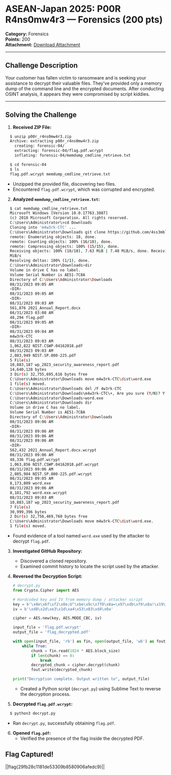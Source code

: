 # ASEAN-Japan 2025: P00R R4ns0mw4r3 — Forensics (200 pts)

**Category:** Forensics  
**Points:** 200  
**Attachment:** [Download Attachment](https://drive.google.com/file/d/1eElx3Ivz0-DLCdhkPWG21XsENcv4sDSO/view)

---

## Challenge Description

Your customer has fallen victim to ransomware and is seeking your assistance to decrypt their valuable files. They’ve provided only a memory dump of the command line and the encrypted documents. After conducting OSINT analysis, it appears they were compromised by script kiddies.

---

## Solving the Challenge

1. **Received ZIP File:**
  ```bash
    $ unzip p00r_r4ns0mw4r3.zip
    Archive: extracting p00r_r4ns0mw4r3.zip
      creating: forensic-04/
      extracting: forensic-04/flag.pdf.wcrypt
      inflating: forensic-04/memdump_cmdline_retrieve.txt

    $ cd forensic-04
    $ ls
    flag.pdf.wcrypt memdump_cmdline_retrieve.txt
  ```

  - Unzipped the provided file, discovering two files.
  - Encountered `flag.pdf.wcrypt`, which was corrupted and encrypted.

2. **Analyzed `memdump_cmdline_retrieve.txt`:**
  ```bash
    $ cat memdump_cmdline_retrieve.txt
    Microsoft Windows [Version 10.0.17763.3887]
    (c) 2018 Microsoft Corporation. All rights reserved.
    C:\Users\Administrator\>cd Downloads
    Cloning into 'm4w3rk-CTC' ...
    C:\Users\Administrator\Downloads git clone https://github.com/4ss3mbl3rV/m4w3rk-CTC.git
    remote: Enumerating objects: 18, done.
    remote: Counting objects: 100% (16/18), done.
    remote: Compressing objects: 100% (15/15), done.
    Receiving objects: 100% (18/18), 7.63 MiB | 7.48 MiB/s, done. Receiving objects: 61% (11/18), 7.61 MiB | 7.60
    MiB/s
    Resolving deltas: 100% (1/1), done.
    C:\Users\Administrator\Downloads>dir
    Volume in drive C has no label.
    Volume Serial Number is AE51-7C8A
    Directory of C:\Users\Administrator\Downloads
    08/31/2023 09:05 AM
    <DIR>
    08/31/2023 09:05 AM
    <DIR>
    08/31/2023 09:03 AM
    561,876 2021_Annual_Report.docx
    08/31/2023 03:08 AM
    48,294 flag.pdf
    08/31/2023 09:05 AM
    <DIR>
    08/31/2023 09:04 AM
    m4w3rk-CTC
    08/31/2023 09:03 AM
    1,062,822 NIST.CSWP.04162018.pdf
    08/31/2023 09:03 AM
    2,083,949 NIST.SP.800-225.pdf
    5 File(s)
    10,883,187 wp_2023_security_awareness_report.pdf
    14,640,128 bytes
    3 Dir(s) 32,755,695,616 bytes free
    C:\Users\Administrator\Downloads move m4w3rk-CTC\dist\word.exe
    1 file(s) moved.
    C:\Users\Administrator\Downloads del /F 4w3rk-CTC
    C:\Users\Administrator\Downloads\m4w3rk-CTC\+, Are you sure (Y/N)? Y
    C:\Users\Administrator\Downloads>word.exe
    C:\Users\Administrator\Downloads dir
    Volume in drive C has no label.
    Volume Serial Number is AE51-7CBA
    Directory of C:\Users\Administrator\Downloads
    08/31/2023 09:06 AM
    <DIR>
    08/31/2023 09:06 AM
    08/31/2023 09:06 AM
    08/31/2023 09:06 AM
    <DIR>
    562,432 2021_Annual_Report.docx.wcrypt
    08/31/2023 09:06 AM
    48,336 flag.pdf.wcrypt
    1,063,856 NIST.CSWP.04162018.pdf.wcrypt
    08/31/2023 09:06 AM
    2,085,984 NIST.SP.800-225.pdf.wcrypt
    08/31/2023 09:05 AM
    8,173,809 word.exe
    08/31/2023 09:06 AM
    8,181,792 word.exe.wcrypt
    08/31/2023 09:03 AM
    10,883,187 wp_2023_security_awareness_report.pdf
    7 File(s)
    30,999,396 bytes
    2 Dir(s) 32,756,469,760 bytes free
    C:\Users\Administrator\Downloads move m4w3rk-CTC\dist\word.exe.
    1 file(s) moved.
  ```

   - Found evidence of a tool named `word.exe` used by the attacker to decrypt `flag.pdf`.

3. **Investigated GitHub Repository:**
   - Discovered a cloned repository.
   - Examined commit history to locate the script used by the attacker.

4. **Reversed the Decryption Script:**
   ```python
   # decrypt.py
   from Crypto.Cipher import AES

   # Hardcoded key and IV from memory dump / attacker script
   key = b'\x0e\x6f\xf2\x0e;U^\xbe\x9c\x7f0\x8a=\x97\xdb\xf6\x8a!\x19\xdb\xbc\xc2\xf1\x96\xe6\xb4-'
   iv = b'\xd8\x2d\xe3\x1d\xa4\x53\x03\xd4\x0a'

   cipher = AES.new(key, AES.MODE_CBC, iv)

   input_file = 'flag.pdf.wcrypt'
   output_file = 'flag_decrypted.pdf'

   with open(input_file, 'rb') as fin, open(output_file, 'wb') as fout:
       while True:
           chunk = fin.read(1024 * AES.block_size)
           if len(chunk) == 0:
               break
           decrypted_chunk = cipher.decrypt(chunk)
           fout.write(decrypted_chunk)

   print("Decryption complete. Output written to", output_file)
   ```

   - Created a Python script (`decrypt.py`) using Sublime Text to reverse the decryption process.

5. **Decrypted `flag.pdf.wcrypt`:**
  ```bash
    $ python3 decrypt.py
  ```

   - Ran `decrypt.py`, successfully obtaining `flag.pdf`.

6. **Opened `flag.pdf`:**
   - Verified the presence of the flag inside the decrypted PDF.


## Flag Captured!  
||flag{29fb28c1181de53309b8580906afedc9}||